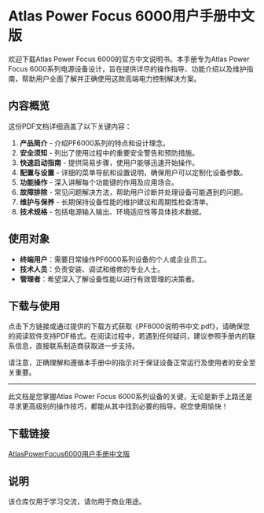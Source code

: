  # Atlas Power Focus 6000用户手册中文版

 欢迎下载Atlas Power Focus 6000的官方中文说明书。本手册专为Atlas Power Focus 6000系列电源设备设计，旨在提供详尽的操作指导、功能介绍以及维护指南，帮助用户全面了解并正确使用这款高端电力控制解决方案。

 ## 内容概览

 这份PDF文档详细涵盖了以下关键内容：

 1. **产品简介** - 介绍PF6000系列的特点和设计理念。
 2. **安全须知** - 列出了使用过程中的重要安全警告和预防措施。
 3. **快速启动指南** - 提供简易步骤，使用户能够迅速开始操作。
 4. **配置与设置** - 详细的菜单导航和设置说明，确保用户可以定制化设备参数。
 5. **功能操作** - 深入讲解每个功能键的作用及应用场合。
 6. **故障排除** - 常见问题解决方法，帮助用户诊断并处理设备可能遇到的问题。
 7. **维护与保养** - 长期保持设备性能的维护建议和周期性检查清单。
 8. **技术规格** - 包括电源输入输出、环境适应性等具体技术数据。

 ## 使用对象

 - **终端用户**：需要日常操作PF6000系列设备的个人或企业员工。
 - **技术人员**：负责安装、调试和维修的专业人士。
 - **管理者**：希望深入了解设备性能以进行有效管理的决策者。

 ## 下载与使用

 点击下方链接或通过提供的下载方式获取《PF6000说明书中文.pdf》，请确保您的阅读软件支持PDF格式。在阅读过程中，若遇到任何疑问，建议参照手册内的联系信息，直接联系制造商获取进一步支持。

 请注意，正确理解和遵循本手册中的指示对于保证设备正常运行及使用者的安全至关重要。

 ---

 此文档是您掌握Atlas Power Focus 6000系列设备的关键，无论是新手上路还是寻求更高级别的操作技巧，都能从其中找到必要的指导。祝您使用愉快！

 ## 下载链接
 [AtlasPowerFocus6000用户手册中文版](https://pan.quark.cn/s/04c51a532b8b)

 ## 说明

 该仓库仅用于学习交流，请勿用于商业用途。
